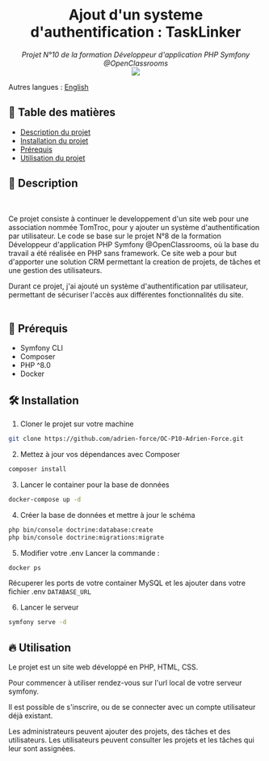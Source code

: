 <h1 align="center">Ajout d'un systeme d'authentification : TaskLinker</h1>
<p align="center"><i>Projet N°10 de la formation Développeur d'application PHP Symfony
@OpenClassrooms <br> <a href="https://github.com/adrien-force/OC-P10-Adrien-Force/commits?author=adrien-force"><img src="https://img.shields.io/badge/Auteur_:-Adrien_FORCE-orange"></a></i></p>

Autres langues : [English](./README.en.md)

## 🎯 Table des matières
- [Description du projet](#-description)
- [Installation du projet](#-installation)
- [Prérequis](#-prérequis)
- [Utilisation du projet](#-utilisation)


## 📄 Description
<br>

Ce projet consiste à continuer le developpement d'un site web pour une association nommée TomTroc, pour y ajouter un système d'authentification par utilisateur.
Le code se base sur le projet N°8 de la formation Développeur d'application PHP Symfony @OpenClassrooms, où la base du travail a été réalisée en PHP sans framework.
Ce site web a pour but d'apporter une solution CRM permettant la creation de projets, de tâches et une gestion des utilisateurs.

Durant ce projet, j'ai ajouté un système d'authentification par utilisateur, permettant de sécuriser l'accès aux différentes fonctionnalités du site.
<br> <br>


## 🔧 Prérequis

- Symfony CLI
- Composer
- PHP ^8.0
- Docker

## 🛠️ Installation

1. Cloner le projet sur votre machine
```bash
git clone https://github.com/adrien-force/OC-P10-Adrien-Force.git
```

2. Mettez à jour vos dépendances avec Composer
```bash
composer install
```

3. Lancer le container pour la base de données
```bash
docker-compose up -d
```

4. Créer la base de données et mettre à jour le schéma
```bash
php bin/console doctrine:database:create
php bin/console doctrine:migrations:migrate
```

5. Modifier votre .env
Lancer la commande :
```bash
docker ps
```
Récuperer les ports de votre container MySQL et les ajouter dans votre fichier .env `DATABASE_URL`

6. Lancer le serveur
```bash
symfony serve -d
```

## 🔥️ Utilisation

Le projet est un site web développé en PHP, HTML, CSS.

Pour commencer à utiliser rendez-vous sur l'url local de votre serveur symfony.

Il est possible de s'inscrire, ou de se connecter avec un compte utilisateur déjà existant.

Les administrateurs peuvent ajouter des projets, des tâches et des utilisateurs.
Les utilisateurs peuvent consulter les projets et les tâches qui leur sont assignées.
<br> <br>
